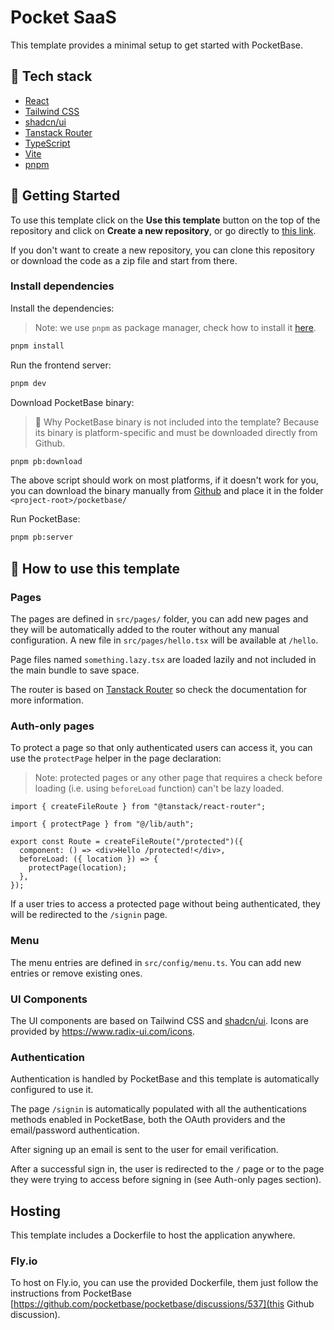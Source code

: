 # Pocket SaaS

This template provides a minimal setup to get started with PocketBase.

## 🥞 Tech stack
- [React](https://reactjs.org/)
- [Tailwind CSS](https://tailwindcss.com/)
- [shadcn/ui](https://ui.shadcn.com/)
- [Tanstack Router](https://tanstack.com/router/latest/docs/framework/react/overview)
- [TypeScript](https://www.typescriptlang.org/)
- [Vite](https://vitejs.dev/)
- [pnpm](https://pnpm.io/)


## 🚀 Getting Started

To use this template click on the **Use this template** button on the top of the repository
and click on **Create a new repository**, or go directly to
[this link](https://github.com/new?template_name=pocket-saas&template_owner=lucafaggianelli).

If you don't want to create a new repository, you can clone this repository or download the code
as a zip file and start from there.

### Install dependencies

Install the dependencies:

> Note: we use `pnpm` as package manager, check how to install it [here](https://pnpm.io/installation).

```bash
pnpm install
```

Run the frontend server:

```bash
pnpm dev
```

Download PocketBase binary:

> 🙋 Why PocketBase binary is not included into the template? Because its binary
> is platform-specific and must be downloaded directly from Github.

```bash
pnpm pb:download
```

The above script should work on most platforms, if it doesn't work for you, you can download the binary manually from [Github](https://github.com/pocketbase/pocketbase/releases) and place it in the folder `<project-root>/pocketbase/`

Run PocketBase:

```bash
pnpm pb:server
```

## 📖 How to use this template

### Pages

The pages are defined in `src/pages/` folder, you can add new pages and they will be automatically
added to the router without any manual configuration.
A new file in `src/pages/hello.tsx` will be available at `/hello`.

Page files named `something.lazy.tsx` are loaded lazily and not included in the main bundle to save space.

The router is based on [Tanstack Router](https://tanstack.com/router/latest/docs/framework/react/overview)
so check the documentation for more information.

### Auth-only pages

To protect a page so that only authenticated users can access it, you can use the `protectPage` helper
in the page declaration:

> Note: protected pages or any other page that requires a check before loading (i.e. using `beforeLoad` function)
  can't be lazy loaded.

```tsx
import { createFileRoute } from "@tanstack/react-router";

import { protectPage } from "@/lib/auth";

export const Route = createFileRoute("/protected")({
  component: () => <div>Hello /protected!</div>,
  beforeLoad: ({ location }) => {
    protectPage(location);
  },
});
```

If a user tries to access a protected page without being authenticated, they will be redirected to the `/signin` page.

### Menu

The menu entries are defined in `src/config/menu.ts`. You can add new entries or remove existing ones.

### UI Components

The UI components are based on Tailwind CSS and [shadcn/ui](https://ui.shadcn.com/).
Icons are provided by https://www.radix-ui.com/icons.

### Authentication

Authentication is handled by PocketBase and this template is automatically configured to use it.

The page `/signin` is automatically populated with all the authentications methods enabled in PocketBase,
both the OAuth providers and the email/password authentication.

After signing up an email is sent to the user for email verification.

After a successful sign in, the user is redirected to the `/` page or to the page they were trying to access before
signing in (see Auth-only pages section).

## Hosting

This template includes a Dockerfile to host the application anywhere.

### Fly.io

To host on Fly.io, you can use the provided Dockerfile, them just follow the instructions from
PocketBase [https://github.com/pocketbase/pocketbase/discussions/537](this Github discussion).
